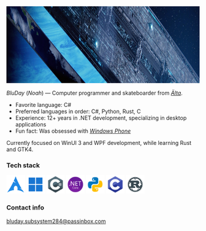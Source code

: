 <!-- ## 🫐 Welcome to BluDay's [_Installation_](https://www.halopedia.org/Halo_Array) 🫐 -->

<img height="200" src="assets/headers/h2a_delta_halo_render.png"/>

_BluDay_ (_Noah_) — Computer programmer and skateboarder from [_Älta_](https://en.wikipedia.org/wiki/%C3%84lta).

- Favorite language: C#
- Preferred languages in order: C#, Python, Rust, C
- Experience: 12+ years in .NET development, specializing in desktop applications
- Fun fact: Was obsessed with [_Windows Phone_](https://en.wikipedia.org/wiki/Windows_Phone)

Currently focused on WinUI 3 and WPF development, while learning Rust and GTK4.

### Tech stack

<div align="left">
  <img width="48" height="48" src="assets/icons/arch-linux.png" alt="Arch Linux"/>
  <img width="48" height="48" src="assets/icons/windows-11.png" alt="Windows 11 logo"/>
  <img width="48" height="48" src="assets/icons/csharp.png" alt="C# logo"/>
  <img width="48" height="48" src="assets/icons/dotnet.png" alt=".NET logo"/>
  <img width="48" height="48" src="assets/icons/python.png" alt="Python logo"/>
  <img width="48" height="48" src="assets/icons/c.png" alt="C logo"/>
  <img width="48" height="48" src="assets/icons/rust.png" alt="Rust logo"/>
</div>

### Contact info

bluday.subsystem284@passinbox.com
